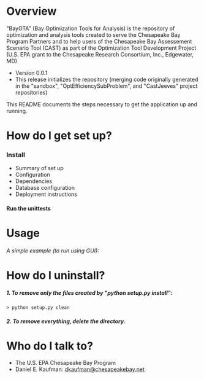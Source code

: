 # Overview

"BayOTA" (Bay Optimization Tools for Analysis)
is the repository of optimization and analysis tools
created to serve the Chesapeake Bay Program Partners
and to help users of the Chesapeake Bay Assessement Scenario Tool (CAST)
as part of the Optimization Tool Development Project
(U.S. EPA grant to the Chesapeake Research Consortium, Inc., Edgewater, MD)

* Version 0.0.1
* This release initializes the repository
    (merging code originally generated in the "sandbox",
     "OptEfficiencySubProblem", and "CastJeeves" project repositories)

This README documents the steps necessary to get the
application up and running.

# How do I get set up?

### Install

* Summary of set up
* Configuration
* Dependencies
* Database configuration
* Deployment instructions

#### Run the unittests

# Usage

###### A simple example (to run using GUI):

# How do I uninstall?

##### 1. To remove only the files created by "python setup.py install":

    > python setup.py clean

##### 2. To remove everything, delete the directory.

# Who do I talk to? ###

* The U.S. EPA Chesapeake Bay Program
* Daniel E. Kaufman: dkaufman@chesapeakebay.net